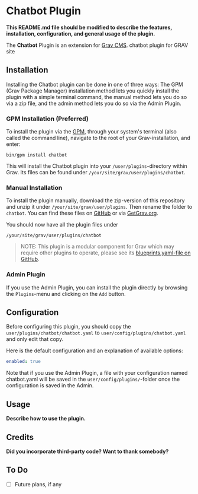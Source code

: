 # Chatbot Plugin

**This README.md file should be modified to describe the features, installation, configuration, and general usage of the plugin.**

The **Chatbot** Plugin is an extension for [Grav CMS](https://github.com/getgrav/grav). chatbot plugin for GRAV site

## Installation

Installing the Chatbot plugin can be done in one of three ways: The GPM (Grav Package Manager) installation method lets you quickly install the plugin with a simple terminal command, the manual method lets you do so via a zip file, and the admin method lets you do so via the Admin Plugin.

### GPM Installation (Preferred)

To install the plugin via the [GPM](https://learn.getgrav.org/cli-console/grav-cli-gpm), through your system's terminal (also called the command line), navigate to the root of your Grav-installation, and enter:

    bin/gpm install chatbot

This will install the Chatbot plugin into your `/user/plugins`-directory within Grav. Its files can be found under `/your/site/grav/user/plugins/chatbot`.

### Manual Installation

To install the plugin manually, download the zip-version of this repository and unzip it under `/your/site/grav/user/plugins`. Then rename the folder to `chatbot`. You can find these files on [GitHub](https://github.com/rangha-vardhan-1552/grav-plugin-chatbot) or via [GetGrav.org](https://getgrav.org/downloads/plugins).

You should now have all the plugin files under

    /your/site/grav/user/plugins/chatbot
	
> NOTE: This plugin is a modular component for Grav which may require other plugins to operate, please see its [blueprints.yaml-file on GitHub](https://github.com/rangha-vardhan-1552/grav-plugin-chatbot/blob/main/blueprints.yaml).

### Admin Plugin

If you use the Admin Plugin, you can install the plugin directly by browsing the `Plugins`-menu and clicking on the `Add` button.

## Configuration

Before configuring this plugin, you should copy the `user/plugins/chatbot/chatbot.yaml` to `user/config/plugins/chatbot.yaml` and only edit that copy.

Here is the default configuration and an explanation of available options:

```yaml
enabled: true
```

Note that if you use the Admin Plugin, a file with your configuration named chatbot.yaml will be saved in the `user/config/plugins/`-folder once the configuration is saved in the Admin.

## Usage

**Describe how to use the plugin.**

## Credits

**Did you incorporate third-party code? Want to thank somebody?**

## To Do

- [ ] Future plans, if any

